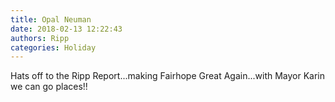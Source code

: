 ```yaml
---
title: Opal Neuman
date: 2018-02-13 12:22:43
authors: Ripp
categories: Holiday
---
```


 Hats off to the Ripp Report...making Fairhope Great Again...with Mayor Karin we can go places!!